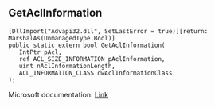 ## GetAclInformation

```
[DllImport("Advapi32.dll", SetLastError = true)][return: MarshalAs(UnmanagedType.Bool)]
public static extern bool GetAclInformation(
   IntPtr pAcl,
   ref ACL_SIZE_INFORMATION pAclInformation,
   uint nAclInformationLength,
   ACL_INFORMATION_CLASS dwAclInformationClass
);
```

Microsoft documentation: [Link](https://docs.microsoft.com/en-us/windows/win32/api/securitybaseapi/nf-securitybaseapi-getaclinformation)
